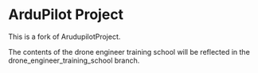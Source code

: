 # ArduPilot Project

This is a fork of ArudupilotProject.

The contents of the drone engineer training school will be reflected in the drone_engineer_training_school branch.
